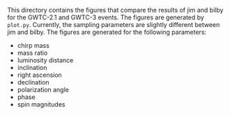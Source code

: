 This directory contains the figures that compare the results of jim and bilby for the GWTC-2.1 and GWTC-3 events.
The figures are generated by `plot.py`.
Currently, the sampling parameters are slightly different between jim and bilby.
The figures are generated for the following parameters:
- chirp mass
- mass ratio
- luminosity distance
- inclination
- right ascension
- declination
- polarization angle
- phase
- spin magnitudes
